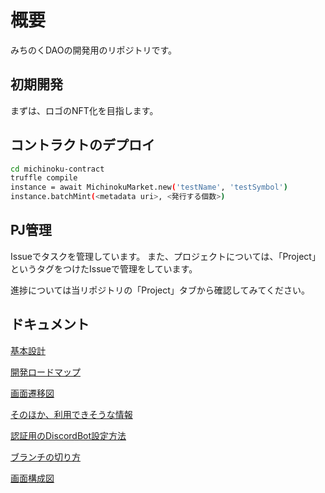 # 概要

みちのくDAOの開発用のリポジトリです。

## 初期開発

まずは、ロゴのNFT化を目指します。

## コントラクトのデプロイ

```sh
cd michinoku-contract
truffle compile
instance = await MichinokuMarket.new('testName', 'testSymbol')
instance.batchMint(<metadata uri>, <発行する個数>)
```

## PJ管理

Issueでタスクを管理しています。
また、プロジェクトについては、「Project」というタグをつけたIssueで管理をしています。

進捗については当リポジトリの「Project」タブから確認してみてください。

## ドキュメント

[基本設計](./docs/discord_notification_design.md)

[開発ロードマップ](./docs/development_process.md)

[画面遷移図](./docs/UI/画面遷移図.png)

[そのほか、利用できそうな情報](./docs/learn)

[認証用のDiscordBot設定方法](./docs/procedure/DiscordとNFT連携.md)

[ブランチの切り方](./docs/branch_management.md)

[画面構成図](./docs/UI_design.drawio)

